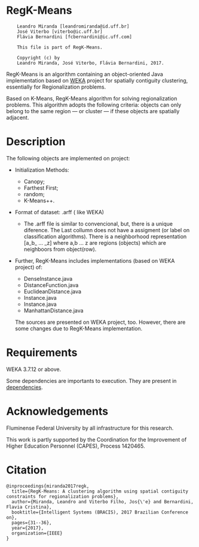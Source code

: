 # RegK-Means
```
    Leandro Miranda [leandromiranda@id.uff.br]
    José Viterbo [viterbo@ic.uff.br]
    Flávia Bernardini [fcbernardini@ic.uff.com]
    
    This file is part of RegK-Means.
    
    Copyright (c) by
    Leandro Miranda, José Viterbo, Flávia Bernardini, 2017.
```

RegK-Means is an algorithm containing an object-oriented Java implementation based on [WEKA](https://www.cs.waikato.ac.nz/ml/weka/) project for spatially contiguity clustering, essentially for Regionalization problems.

Based on K-Means, RegK-Means algorithm for solving regionalization problems. This algorithm adopts the following criteria: objects can only belong to the same region — or cluster — if these objects are spatially adjacent.

# Description

The following objects are implemented on project:

* Initialization Methods: 
  - Canopy;
  - Farthest First;
  - random;
  - K-Means++.

* Format of dataset: .arff ( like WEKA)
    - The .arff file is similar to convencional, but, there is a unique diference. The Last collumn does not have a assigment (or label on classification algorithms). There is a neighborhood representation [a_b_ ... _z] where a,b ... z are regions (objects) which are neighboors from object(row).

* Further, RegK-Means includes implementations (based on WEKA project) of:
  - DenseInstance.java 
  - DistanceFunction.java 
  - EuclideanDistance.java 
  - Instance.java
  - Instance.java
  - ManhattanDistance.java
  
  The sources are presented on WEKA project, too. However, there are some changes due to RegK-Means implementation. 




# Requirements
WEKA 3.7.12 or above.

Some dependencies are importants to execution. They are present in [dependencies](https://github.com/BotelhoMiranda/RegK-Means/tree/master/Dependencies).

# Acknowledgements

Fluminense Federal University by all infrastructure for this research.

This work is partly supported by the Coordination for the Improvement of Higher Education Personnel (CAPES), Process 1420465.

# Citation

```
@inproceedings{miranda2017regk,
  title={RegK-Means: A clustering algorithm using spatial contiguity constraints for regionalization problems},
  author={Miranda, Leandro and Viterbo Filho, Jos{\'e} and Bernardini, Flavia Cristina},
  booktitle={Intelligent Systems (BRACIS), 2017 Brazilian Conference on},
  pages={31--36},
  year={2017},
  organization={IEEE}
}
```




